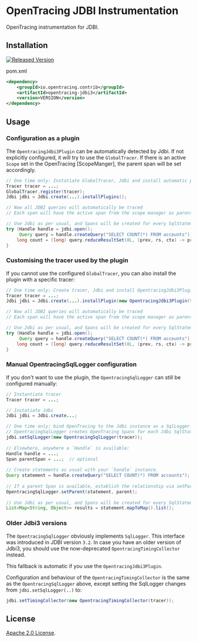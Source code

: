 # OpenTracing JDBI Instrumentation
OpenTracing instrumentation for JDBI.

## Installation

[![Released Version][maven-img]][maven]

pom.xml
```xml
<dependency>
    <groupId>io.opentracing.contrib</groupId>
    <artifactId>opentracing-jdbi3</artifactId>
    <version>VERSION</version>
</dependency>
```

## Usage

### Configuration as a plugin

The `OpentracingJdbi3Plugin` can be automatically detected by Jdbi. 
If not explicitly configured, it will try to use the `GlobalTracer`.
If there is an active `Scope` set in the OpenTracing [ScopeManger], 
the parent span will be set accordingly.

```java
// One time only: Instatiate GlobalTracer, Jdbi and install automatic plugins
Tracer tracer = ...;
GlobalTracer.register(tracer);
Jdbi jdbi = Jdbi.create(...).installPlugins();

// Now all JDBI queries will automatically be traced
// Each span will have the active span from the scope manager as parent span (if present)

// Use Jdbi as per usual, and Spans will be created for every SqlStatement automatically.
try (Handle handle = jdbi.open(); 
     Query query = handle.createQuery("SELECT COUNT(*) FROM accounts")) {
    long count = (long) query.reduceResultSet(0L, (prev, rs, ctx) -> prev + rs.getLong(1)));
}
``` 

### Customising the tracer used by the plugin

If you cannot use the configured `GlobalTracer`,
you can also install the plugin with a specific tracer:
```java
// One time only: Create tracer, Jdbi and install OpentracingJdbi3Plugin
Tracer tracer = ...;
Jdbi jdbi = Jdbi.create(...).installPlugin(new OpentracingJdbi3Plugin(tracer));

// Now all JDBI queries will automatically be traced
// Each span will have the active span from the scope manager as parent span (if present)

// Use Jdbi as per usual, and Spans will be created for every SqlStatement automatically.
try (Handle handle = jdbi.open(); 
     Query query = handle.createQuery("SELECT COUNT(*) FROM accounts")) {
    long count = (long) query.reduceResultSet(0L, (prev, rs, ctx) -> prev + rs.getLong(1)));
}
```

### Manual OpentracingSqlLogger configuration

If you don't want to use the plugin, the `OpentracingSqlLogger` can still be configured
manually:

```java
// Instantiate tracer
Tracer tracer = ...;

// Instatiate Jdbi
Jdbi jdbi = Jdbi.create...;

// One time only: bind OpenTracing to the Jdbi instance as a SqlLogger.  
// OpentracingSqlLogger creates OpenTracing Spans for each Jdbi SqlStatement.
jdbi.setSqlLogger(new OpentracingSqlLogger(tracer));
 
// Elsewhere, anywhere a `Handle` is available:
Handle handle = ...;
Span parentSpan = ...;  // optional
 
// Create statements as usual with your `handle` instance.
Query statement = handle.createQuery("SELECT COUNT(*) FROM accounts");
 
// If a parent Span is available, establish the relationship via setParent.
OpentracingSqlLogger.setParent(statement, parent);
 
// Use Jdbi as per usual, and Spans will be created for every SqlStatement automatically.
List<Map<String, Object>> results = statement.mapToMap().list();
```

### Older Jdbi3 versions

The `OpentracingSqlLogger` obviously implements `SqlLogger`.
This interface was introduced in JDBI version `3.2`.
In case you have an older version of Jdbi3, you should use the now-deprecated
`OpentracingTimingCollector` instead.

This fallback is automatic if you use the `OpentracingJdbi3Plugin`.

Configuration and behaviour of the `OpentracingTimingCollector` is the same
as the `OpentracingSqlLogger` above, except setting the SqlLogger changes from `jdbi.setSqlLogger(..)` to:
```java
jdbi.setTimingCollector(new OpentracingTimingCollector(tracer));
``` 

## License

[Apache 2.0 License](./LICENSE).

[ci-img]: https://travis-ci.org/opentracing-contrib/java-jdbi.svg?branch=master
[ci]: https://travis-ci.org/opentracing-contrib/java-jdbi
[cov-img]: https://coveralls.io/repos/github/opentracing-contrib/java-jdbi/badge.svg?branch=master
[cov]: https://coveralls.io/github/opentracing-contrib/java-jdbi?branch=master
[maven-img]: https://img.shields.io/maven-central/v/io.opentracing.contrib/jdbi-opentracing.svg
[maven]: http://search.maven.org/#search%7Cga%7C1%7Cjdbi-opentracing

[ScopeManager]: https://github.com/opentracing/opentracing-java/blob/master/opentracing-api/src/main/java/io/opentracing/ScopeManager.java